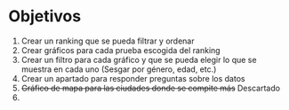 # Objetivos

1. Crear un ranking que se pueda filtrar y ordenar
2. Crear gráficos para cada prueba escogida del ranking
3. Crear un filtro para cada gráfico y que se pueda elegir lo que se muestra en cada uno (Sesgar por género, edad, etc.)
4. Crear un apartado para responder preguntas sobre los datos
5. ~~Gráfico de mapa para las ciudades donde se compite más~~ Descartado
6. 